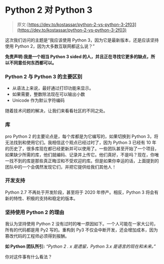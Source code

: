 # Python 2 对 Python 3

> 原文:[https://dev.to/kostassar/python-2-vs-python-3-2f03](https://dev.to/kostassar/python-2-vs-python-3-2f03)

这次我们访问的主题是“我应该使用 Python 3，因为它是最新版本，还是应该坚持使用 Python 2，因为大多数互联网都这么说？”

**免责声明:我是一个相当 Python 3 sided 的人，并且正在寻找它更多的缺点，所以不同意任何东西都可以。**

### Python 2 与 Python 3 的主要区别

*   从语法上来说，最好通过打印功能来显示。
*   如果需要，整数除法现在可以输出小数
*   Unicode 作为默认字符编码

随着技术问题的解决，让我们来看看社区的不同之处。

### [](#libraries)库

pro Python 2 的主要论点是，每个库都是为它编写的，如果切换到 Python 3，将无法找到和使用它们。我相信这个观点已经过时了，因为 Python 3 已经有 10 年的历史了，很多库现在都已经更新并可以使用了。一些团队甚至开始了一个项目，如果缺少所需的库，他们就编码、记录并上传它。他们真好，不是吗？现在，你唯一找不到的库是那些真正晦涩和不受欢迎的库。但是如果你幸运的话，上面提到的团队中的一个会偶然发现它们，并把它提供给我们其他人！

### [](#dev-support)开发支持

Python 2.7 不再处于开发阶段，甚至将于 2020 年停产。相反，Python 3 将会有新的特性、积极的支持和稳定的版本。

### [](#reasons-to-stick-with-python-2)坚持使用 Python 2 的理由

我认为坚持使用 Python 2 没有过时的唯一原因如下。一个人可能在一家大公司，所有的代码都是用 Py2 写的。重构到 Py3 不仅会中断开发，还会增加成本，因为篡改代码的工程师必须得到报酬。

**如 Python 团队所引:**
*“Python 2 . x 是遗留，Python 3.x 是语言的现在和未来。”*

你对这件事有什么看法？